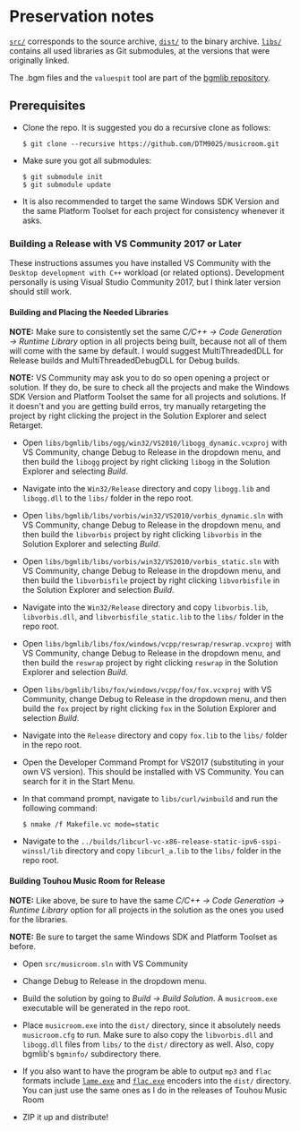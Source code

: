 # Preservation notes

[`src/`](src/) corresponds to the source archive, [`dist/`](dist/) to the binary
archive. [`libs/`](libs/) contains all used libraries as Git submodules, at the
versions that were originally linked.

The .bgm files and the `valuespit` tool are part of the [bgmlib
repository](libs/bgmlib/).

## Prerequisites

* Clone the repo. It is suggested you do a recursive clone as follows:

  ```
  $ git clone --recursive https://github.com/DTM9025/musicroom.git
  ```

* Make sure you got all submodules:

  ```
  $ git submodule init
  $ git submodule update
  ```

* It is also recommended to target the same Windows SDK Version and the same
  Platform Toolset for each project for consistency whenever it asks.

### Building a Release with VS Community 2017 or Later

These instructions assumes you have installed VS Community with the `Desktop development with C++` workload (or related options). Development personally is using Visual Studio Community 2017, but I think later version should still work.

#### Building and Placing the Needed Libraries

**NOTE:** Make sure to consistently set the same *C/C++ → Code Generation → Runtime Library* option in all projects being built, because not all of them will come with the same by default. I would suggest MultiThreadedDLL for Release builds and MultiThreadedDebugDLL for Debug builds.

**NOTE:** VS Community may ask you to do so open opening a project or solution. If they do, be sure to check all the projects and make the Windows SDK Version and Platform Toolset the same for all projects and solutions. If it doesn't and you are getting build erros, try manually retargeting the project by right clicking the project in the Solution Explorer and select Retarget.

* Open `libs/bgmlib/libs/ogg/win32/VS2010/libogg_dynamic.vcxproj` with VS Community, change Debug to Release in the dropdown menu, and then build the `libogg` project by right clicking `libogg` in the Solution Explorer and selecting *Build*.

* Navigate into the `Win32/Release` directory and copy `libogg.lib` and `libogg.dll` to the `libs/` folder in the repo root.

* Open `libs/bgmlib/libs/vorbis/win32/VS2010/vorbis_dynamic.sln` with VS Community, change Debug to Release in the dropdown menu, and then build the `libvorbis` project by right clicking `libvorbis` in the Solution Explorer and selecting *Build*.

* Open `libs/bgmlib/libs/vorbis/win32/VS2010/vorbis_static.sln` with VS Community, change Debug to Release in the dropdown menu, and then build the `libvorbisfile` project by right clicking `libvorbisfile` in the Solution Explorer and selection *Build*.

* Navigate into the `Win32/Release` directory and copy `libvorbis.lib`, `libvorbis.dll`, and `libvorbisfile_static.lib` to the `libs/` folder in the repo root.

* Open `libs/bgmlib/libs/fox/windows/vcpp/reswrap/reswrap.vcxproj` with VS Community, change Debug to Release in the dropdown menu, and then build the `reswrap` project by right clicking `reswrap` in the Solution Explorer and selection *Build*.

* Open `libs/bgmlib/libs/fox/windows/vcpp/fox/fox.vcxproj` with VS Community, change Debug to Release in the dropdown menu, and then build the `fox` project by right clicking `fox` in the Solution Explorer and selection *Build*.

* Navigate into the `Release` directory and copy `fox.lib` to the `libs/` folder in the repo root.

* Open the Developer Command Prompt for VS2017 (substituting in your own VS version). This should be installed with VS Community. You can search for it in the Start Menu.

* In that command prompt, navigate to `libs/curl/winbuild` and run the following command:

  ```
  $ nmake /f Makefile.vc mode=static
  ```

* Navigate to the `../builds/libcurl-vc-x86-release-static-ipv6-sspi-winssl/lib` directory and copy `libcurl_a.lib` to the `libs/` folder in the repo root.

#### Building Touhou Music Room for Release

**NOTE:** Like above, be sure to have the same  *C/C++ → Code Generation → Runtime
  Library* option for all projects in the solution as the ones you used for the libraries.

**NOTE:** Be sure to target the same Windows SDK and Platform Toolset as before.

* Open `src/musicroom.sln` with VS Community

* Change Debug to Release in the dropdown menu.

* Build the solution by going to *Build -> Build Solution*. A `musicroom.exe` executable will be generated in the repo root.

* Place `musicroom.exe` into the `dist/` directory, since it absolutely
  needs `musicroom.cfg` to run. Make sure to also copy the `libvorbis.dll` and
  `libogg.dll` files from `libs/` to the `dist/` directory as well.
  Also, copy bgmlib's `bgminfo/` subdirectory there.

* If you also want to have the program be able to output `mp3` and `flac` formats include [`lame.exe`](https://lame.sourceforge.io/) and [`flac.exe`](https://xiph.org/flac/) encoders into the `dist/` directory. You can just use the same ones as I do in the releases of Touhou Music Room

* ZIP it up and distribute!
